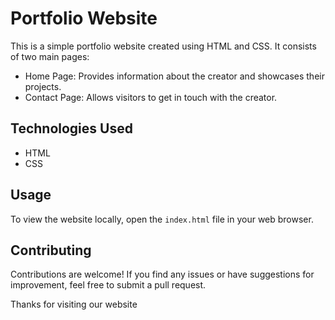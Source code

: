 # Portfolio Website

This is a simple portfolio website created using HTML and CSS. It consists of two main pages:

- Home Page: Provides information about the creator and showcases their projects.
- Contact Page: Allows visitors to get in touch with the creator.

## Technologies Used

- HTML
- CSS

## Usage

To view the website locally, open the `index.html` file in your web browser.

## Contributing

Contributions are welcome! If you find any issues or have suggestions for improvement, feel free to submit a pull request.

Thanks for visiting our website

